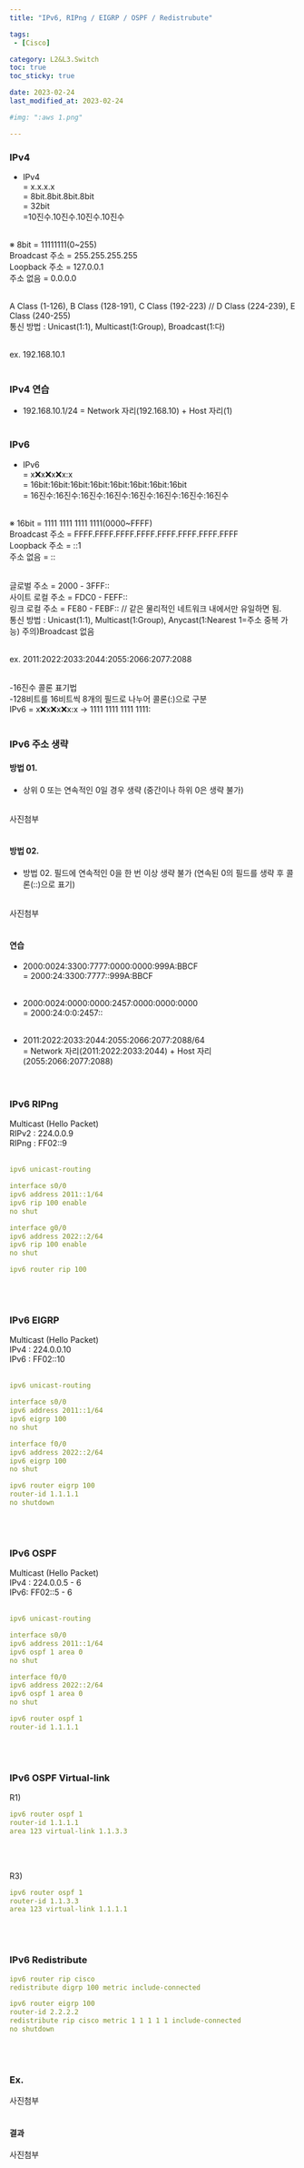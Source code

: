 ```yaml
---
title: "IPv6, RIPng / EIGRP / OSPF / Redistrubute"

tags:
 - [Cisco]

category: L2&L3.Switch
toc: true
toc_sticky: true

date: 2023-02-24
last_modified_at: 2023-02-24

#img: ":aws 1.png"

---
```


<!-- outline-start -->


### IPv4<br/>

- IPv4<br/>
= x.x.x.x<br/>
= 8bit.8bit.8bit.8bit<br/>
= 32bit<br/>
=10진수.10진수.10진수.10진수<br/><br/>

※ 8bit = 11111111(0~255)<br/>
Broadcast 주소 = 255.255.255.255<br/>
Loopback 주소 = 127.0.0.1<br/>
주소 없음 = 0.0.0.0<br/><br/>

A Class (1-126), B Class (128-191), C Class (192-223) // D Class (224-239), E Class (240-255)<br/>
통신 방법 : Unicast(1:1), Multicast(1:Group), Broadcast(1:다)<br/><br/>

ex. 192.168.10.1<br/><br/>


### IPv4 연습<br/>

- 192.168.10.1/24 = Network 자리(192.168.10) + Host 자리(1)<br/><br/>

### IPv6<br/>

- IPv6<br/>
= x:x:x:x:x:x:x:x<br/>
= 16bit:16bit:16bit:16bit:16bit:16bit:16bit:16bit<br/>
= 16진수:16진수:16진수:16진수:16진수:16진수:16진수:16진수<br/><br/>

※ 16bit = 1111 1111 1111 1111(0000~FFFF)<br/>
Broadcast 주소 = FFFF.FFFF.FFFF.FFFF.FFFF.FFFF.FFFF.FFFF<br/>
Loopback 주소 = ::1<br/>
주소 없음 = ::<br/><br/>

글로벌 주소 = 2000 - 3FFF::<br/>
사이트 로컬 주소 = FDC0 - FEFF::<br/>
링크 로컬 주소 = FE80 - FEBF::   //  같은 물리적인 네트워크 내에서만 유일하면 됨.<br/>
통신 방법 : Unicast(1:1), Multicast(1:Group), Anycast(1:Nearest 1=주소 중복 가능)  주의)Broadcast 없음<br/><br/>

ex. 2011:2022:2033:2044:2055:2066:2077:2088<br/><br/>

-16진수 콜론 표기법<br/>
-128비트를 16비트씩 8개의 필드로 나누어 콜론(:)으로 구분<br/>
IPv6 = x:x:x:x:x:x:x:x → 1111 1111 1111 1111:<br/><br/>



### IPv6 주소 생략<br/>

#### 방법 01.<br/>

- 상위 0 또는 연속적인 0일 경우 생략 (중간이나 하위 0은 생략 불가)<br/><br/>

사진첨부
<br/><br/>

#### 방법 02.<br/>

- 방법 02. 필드에 연속적인 0을 한 번 이상 생략 불가 (연속된 0의 필드를 생략 후 콜론(::)으로 표기)<br/><br/>

사진첨부
<br/><br/>


#### 연습<br/>

- 2000:0024:3300:7777:0000:0000:999A:BBCF<br/>
= 2000:24:3300:7777::999A:BBCF<br/><br/>

- 2000:0024:0000:0000:2457:0000:0000:0000<br/>
= 2000:24:0:0:2457::<br/><br/>

- 2011:2022:2033:2044:2055:2066:2077:2088/64<br/>
= Network 자리(2011:2022:2033:2044) + Host 자리(2055:2066:2077:2088)<br/><br/><br/>



### IPv6 RIPng<br/>

Multicast (Hello Packet)<br/>
RIPv2 : 224.0.0.9<br/>
RIPng : FF02::9<br/><br/>


```yaml
ipv6 unicast-routing

interface s0/0
ipv6 address 2011::1/64
ipv6 rip 100 enable
no shut

interface g0/0
ipv6 address 2022::2/64
ipv6 rip 100 enable
no shut

ipv6 router rip 100
```
<br/><br/>


### IPv6 EIGRP<br/>

Multicast (Hello Packet)<br/>
IPv4 : 224.0.0.10<br/>
IPv6 : FF02::10<br/><br/>


```yaml
ipv6 unicast-routing

interface s0/0
ipv6 address 2011::1/64
ipv6 eigrp 100
no shut

interface f0/0
ipv6 address 2022::2/64
ipv6 eigrp 100
no shut

ipv6 router eigrp 100
router-id 1.1.1.1
no shutdown
```

<br/><br/>


### IPv6 OSPF<br/>

Multicast (Hello Packet)<br/>
IPv4 : 224.0.0.5 - 6<br/>
IPv6: FF02::5 - 6<br/><br/>

```yaml
ipv6 unicast-routing

interface s0/0
ipv6 address 2011::1/64
ipv6 ospf 1 area 0
no shut

interface f0/0
ipv6 address 2022::2/64
ipv6 ospf 1 area 0
no shut

ipv6 router ospf 1
router-id 1.1.1.1
```

<br/><br/>


### IPv6 OSPF Virtual-link<br/>

R1)<br/>

```yaml
ipv6 router ospf 1
router-id 1.1.1.1
area 123 virtual-link 1.1.3.3
```

<br/><br/>

R3)<br/>

```yaml
ipv6 router ospf 1
router-id 1.1.3.3
area 123 virtual-link 1.1.1.1
```

<br/><br/>

### IPv6 Redistribute<br/>

```yaml
ipv6 router rip cisco
redistribute digrp 100 metric include-connected

ipv6 router eigrp 100
router-id 2.2.2.2
redistribute rip cisco metric 1 1 1 1 1 include-connected
no shutdown
```

<br/><br/>


### Ex.<br/>

사진첨부
<br/><br/>

#### 결과<br/>

사진첨부
<br/><br/><br/>


